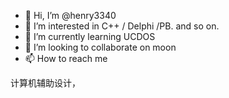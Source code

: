 - 👋 Hi, I’m @henry3340
- 👀 I’m interested in C++ / Delphi /PB. and so on.
- 🌱 I’m currently learning UCDOS
- 💞️ I’m looking to collaborate on moon
- 📫 How to reach me 

<!---
henry3340/henry3340 is a ✨ special ✨ repository because its `README.md` (this file) appears on your GitHub profile.
You can click the Preview link to take a look at your changes.
--->
计算机辅助设计，
